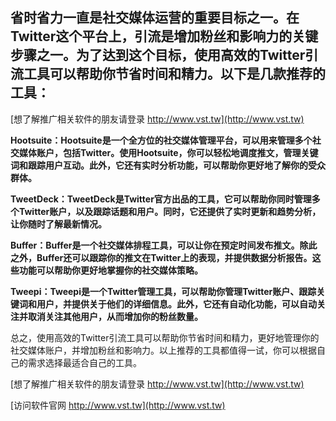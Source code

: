 ## **省时省力一直是社交媒体运营的重要目标之一。在Twitter这个平台上，引流是增加粉丝和影响力的关键步骤之一。为了达到这个目标，使用高效的Twitter引流工具可以帮助你节省时间和精力。以下是几款推荐的工具：**

[想了解推广相关软件的朋友请登录 http://www.vst.tw](http://www.vst.tw)

**Hootsuite：Hootsuite是一个全方位的社交媒体管理平台，可以用来管理多个社交媒体账户，包括Twitter。使用Hootsuite，你可以轻松地调度推文，管理关键词和跟踪用户互动。此外，它还有实时分析功能，可以帮助你更好地了解你的受众群体。**

**TweetDeck：TweetDeck是Twitter官方出品的工具，它可以帮助你同时管理多个Twitter账户，以及跟踪话题和用户。同时，它还提供了实时更新和趋势分析，让你随时了解最新情况。**

**Buffer：Buffer是一个社交媒体排程工具，可以让你在预定时间发布推文。除此之外，Buffer还可以跟踪你的推文在Twitter上的表现，并提供数据分析报告。这些功能可以帮助你更好地掌握你的社交媒体策略。**

**Tweepi：Tweepi是一个Twitter管理工具，可以帮助你管理Twitter账户、跟踪关键词和用户，并提供关于他们的详细信息。此外，它还有自动化功能，可以自动关注并取消关注其他用户，从而增加你的粉丝数量。**

总之，使用高效的Twitter引流工具可以帮助你节省时间和精力，更好地管理你的社交媒体账户，并增加粉丝和影响力。以上推荐的工具都值得一试，你可以根据自己的需求选择最适合自己的工具。

[想了解推广相关软件的朋友请登录 http://www.vst.tw](http://www.vst.tw)


[访问软件官网 http://www.vst.tw](http://www.vst.tw)
